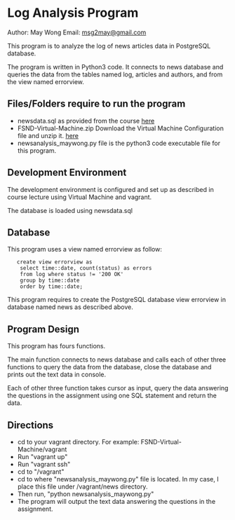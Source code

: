 # Log Analysis Program

Author: May Wong
Email: msg2may@gmail.com

This program is to analyze the log of news articles data in PostgreSQL database.  

The program is written in Python3 code.  It connects to news database and queries the data from the tables named log, articles and authors, and from the view named errorview.

## Files/Folders require to run the program

  - newsdata.sql as provided from the course [here](https://d17h27t6h515a5.cloudfront.net/topher/2016/August/57b5f748_newsdata/newsdata.zip)
  - FSND-Virtual-Machine.zip Download the Virtual Machine Configuration file and unzip it. [here](https://s3.amazonaws.com/video.udacity-data.com/topher/2018/April/5acfbfa3_fsnd-virtual-machine/fsnd-virtual-machine.zip)
  - newsanalysis_maywong.py file is the python3 code executable file for this program.

## Development Environment

   The development environment is configured and set up as described in course lecture using Virtual Machine and vagrant.

   The database is loaded using newsdata.sql

## Database

   This program uses a view named errorview as follow:

```
   create view errorview as
    select time::date, count(status) as errors
    from log where status != '200 OK'
    group by time::date
    order by time::date;
```

   This program requires to create the PostgreSQL database view errorview in database named news as described above.

## Program Design

   This program has fours functions.  

   The main function connects to news database and calls each of other three functions to query the data from the database, close the database and prints out the text data in console.

   Each of other three function takes cursor as input, query the data answering the questions in the assignment using one SQL statement and return the data.

## Directions

   - cd to your vagrant directory. For example: FSND-Virtual-Machine/vagrant
   - Run "vagrant up"
   - Run "vagrant ssh"
   - cd to "/vagrant"
   - cd to where "newsanalysis_maywong.py" file is located. In my case, I place this file under /vagrant/news directory.
   - Then run, "python newsanalysis_maywong.py"
   - The program will output the text data answering the questions in the assignment.
